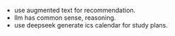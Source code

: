
- use augmented text for recommendation.
- llm has common sense, reasoning.
- use deepseek generate ics calendar for study plans.

